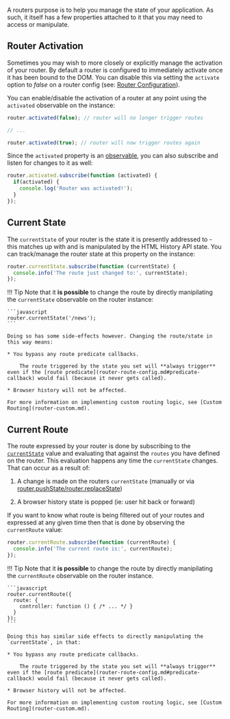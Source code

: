 A routers purpose is to help you manage the state of your application. As such, it itself has a few properties attached to it that you may need to access or manipulate.

## Router Activation

Sometimes you may wish to more closely or explicitly manage the activation of your router. By default a router is configured to immediately activate once it has been bound to the DOM. You can disable this via setting the `activate` option to *false* on a router config (see: [Router Configuration](router-creation.md#configuration)).

You can enable/disable the activation of a router at any point using the `activated` observable on the instance:

```javascript
router.activated(false); // router will no longer trigger routes

// ...

router.activated(true); // router will now trigger routes again
```

Since the `activated` property is an [observable](observables.md), you can also subscribe and listen for changes to it as well:

```javascript
router.activated.subscribe(function (activated) {
  if(activated) {
    console.log('Router was activated!');
  }
});
```

## Current State

The `currentState` of your router is the state it is presently addressed to - this matches up with and is manipulated by the HTML History API state. You can track/manage the router state at this property on the instance:

```javascript
router.currentState.subscribe(function (currentState) {
  console.info('The route just changed to:', currentState);
});
```

!!! Tip
    Note that it **is possible** to change the route by directly manipilating the `currentState` observable on the router instance:

    ```javascript
    router.currentState('/news');
    ```

    Doing so has some side-effects however. Changing the route/state in this way means:

    * You bypass any route predicate callbacks.

        The route triggered by the state you set will **always trigger** even if the [route predicate](router-route-config.md#predicate-callback) would fail (because it never gets called).

    * Browser history will not be affected.

    For more information on implementing custom routing logic, see [Custom Routing](router-custom.md).

## Current Route

The route expressed by your router is done by subscribing to the [`currentState`](#current-state) value and evaluating that against the `routes` you have defined on the router. This evaluation happens any time the `currentState` changes. That can occur as a result of:

1. A change is made on the routers `currentState` (manually or via [router.pushState/router.replaceState](router-routing.md#state-change-methods))

1. A browser history state is popped (ie: user hit back or forward)

If you want to know what route is being filtered out of your routes and expressed at any given time then that is done by observing the `currentRoute` value:

```javascript
router.currentRoute.subscribe(function (currentRoute) {
  console.info('The current route is:', currentRoute);
});
```

!!! Tip
    Note that it **is possible** to change the route by directly manipilating the `currentRoute` observable on the router instance.

    ```javascript
    router.currentRoute({
      route: {
        controller: function () { /* ... */ }
      }
    });
    ```

    Doing this has similar side effects to directly manipulating the `currentState`, in that:

    * You bypass any route predicate callbacks.

        The route triggered by the state you set will **always trigger** even if the [route predicate](router-route-config.md#predicate-callback) would fail (because it never gets called).

    * Browser history will not be affected.

    For more information on implementing custom routing logic, see [Custom Routing](router-custom.md).
